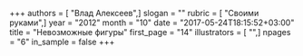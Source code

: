 +++
authors = [ "Влад Алексеев",]
slogan = ""
rubric = [ "Своими руками",]
year = "2012"
month = "10"
date = "2017-05-24T18:15:52+03:00"
title = "Невозможные фигуры"
first_page = "14"
illustrators = [ "",]
npages = "6"
in_sample = false
+++
